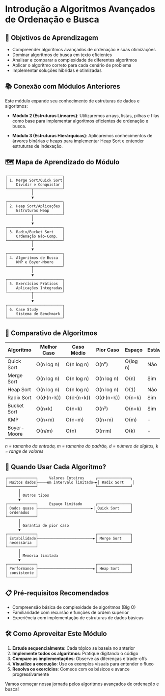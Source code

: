 # Introdução a Algoritmos Avançados de Ordenação e Busca

## 🎯 Objetivos de Aprendizagem

- Compreender algoritmos avançados de ordenação e suas otimizações
- Dominar algoritmos de busca em texto eficientes
- Analisar e comparar a complexidade de diferentes algoritmos
- Aplicar o algoritmo correto para cada cenário de problema
- Implementar soluções híbridas e otimizadas

## 📚 Conexão com Módulos Anteriores

Este módulo expande seu conhecimento de estruturas de dados e algoritmos:

- **Módulo 2 (Estruturas Lineares)**: Utilizaremos arrays, listas, pilhas e filas como base para implementar algoritmos eficientes de ordenação e busca.
  
- **Módulo 3 (Estruturas Hierárquicas)**: Aplicaremos conhecimentos de árvores binárias e heaps para implementar Heap Sort e entender estruturas de indexação.

## 🗺️ Mapa de Aprendizado do Módulo

```
┌─────────────────────────┐
│ 1. Merge Sort/Quick Sort│
│    Dividir e Conquistar │
└───────────┬─────────────┘
            │
            ▼
┌─────────────────────────┐
│ 2. Heap Sort/Aplicações │
│    Estruturas Heap      │
└───────────┬─────────────┘
            │
            ▼
┌─────────────────────────┐
│ 3. Radix/Bucket Sort    │
│    Ordenação Não-Comp.  │
└───────────┬─────────────┘
            │
            ▼
┌─────────────────────────┐
│ 4. Algoritmos de Busca  │
│    KMP e Boyer-Moore    │
└───────────┬─────────────┘
            │
            ▼
┌─────────────────────────┐
│ 5. Exercícios Práticos  │
│    Aplicações Integradas│
└───────────┬─────────────┘
            │
            ▼
┌─────────────────────────┐
│ 6. Case Study           │
│    Sistema de Benchmark │
└─────────────────────────┘
```

## 🚀 Comparativo de Algoritmos

| Algoritmo     | Melhor Caso  | Caso Médio    | Pior Caso    | Espaço     | Estável | In-Place |
|---------------|--------------|---------------|--------------|------------|---------|----------|
| Quick Sort    | O(n log n)   | O(n log n)    | O(n²)        | O(log n)   | Não     | Sim      |
| Merge Sort    | O(n log n)   | O(n log n)    | O(n log n)   | O(n)       | Sim     | Não      |
| Heap Sort     | O(n log n)   | O(n log n)    | O(n log n)   | O(1)       | Não     | Sim      |
| Radix Sort    | O(d·(n+k))   | O(d·(n+k))    | O(d·(n+k))   | O(n+k)     | Sim     | Não      |
| Bucket Sort   | O(n+k)       | O(n+k)        | O(n²)        | O(n+k)     | Sim     | Não      |
| KMP           | O(n+m)       | O(n+m)        | O(n+m)       | O(m)       | -       | -        |
| Boyer-Moore   | O(n/m)       | O(n)          | O(n·m)       | O(k)       | -       | -        |

*n = tamanho da entrada, m = tamanho do padrão, d = número de dígitos, k = range de valores*

## 🧠 Quando Usar Cada Algoritmo?

```
┌─────────────┐     Valores Inteiros     ┌───────────────┐
│ Muitos dados├────em intervalo limitado─►│ Radix Sort    │
└─────────────┘                          └───────────────┘
      │
      │ Outros tipos
      ▼
┌─────────────┐     Espaço limitado      ┌───────────────┐
│ Dados quase ├────────────────────────►│ Quick Sort     │
│ ordenados   │                          └───────────────┘
└─────────────┘
      │
      │ Garantia de pior caso
      ▼
┌─────────────┐                          ┌───────────────┐
│ Estabilidade├─────────────────────────►│ Merge Sort    │
│ necessária  │                          └───────────────┘
└─────────────┘
      │
      │ Memória limitada
      ▼
┌─────────────┐                          ┌───────────────┐
│ Performance ├─────────────────────────►│ Heap Sort     │
│ consistente │                          └───────────────┘
└─────────────┘
```

## 📋 Pré-requisitos Recomendados

- Compreensão básica de complexidade de algoritmos (Big O)
- Familiaridade com recursão e funções de ordem superior
- Experiência com implementação de estruturas de dados básicas

## 🛠️ Como Aproveitar Este Módulo

1. **Estude sequencialmente**: Cada tópico se baseia no anterior
2. **Implemente todos os algoritmos**: Pratique digitando o código
3. **Compare as implementações**: Observe as diferenças e trade-offs
4. **Visualize a execução**: Use os exemplos visuais para entender o fluxo
5. **Resolva os exercícios**: Comece com os básicos e avance progressivamente

Vamos começar nossa jornada pelos algoritmos avançados de ordenação e busca! 